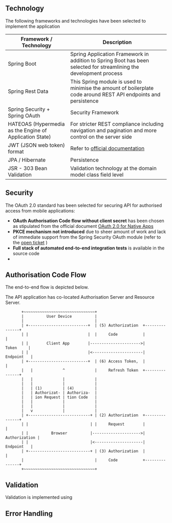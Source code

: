 ## Technology
The following frameworks and technologies have been selected to implement the application

| Framework / Technology | Description |
| ------ | ------ |
| Spring Boot | Spring Application Framework in addition to Spring Boot has been selected for streamlining the development process|
| Spring Rest Data |  This Spring module is used to minimise the amount of boilerplate code around REST API endpoints and persistence  |
| Spring Security + Spring OAuth|  Security Framework |
| HATEOAS (Hypermedia as the Engine of Application State)  |  For stricter REST compliance including navigation and pagination and more control on the server side |
|JWT (JSON web token) format | Refer to [official documentation](https://tools.ietf.org/html/rfc7519) |
|JPA / Hibernate| Persistence |
|JSR - 303 Bean Validation | Validation technology at the domain model class field level |

## Security
The OAuth 2.0 standard has been selected for securing API for authorised access from mobile applications:
* **OAuth Authorisation Code flow without client secret** has been chosen as stipulated from the official document [OAuth 2.0 for Native Apps](https://tools.ietf.org/html/draft-ietf-oauth-native-apps-12)
* **PKCE mechanism not introduced** due to sheer amount of work and lack of immediate support from the Spring Security OAuth module (refer to the [open ticket](https://github.com/spring-projects/spring-security-oauth/pull/675) )
* **Full stack of automated end-to-end integration tests** is available in the source code
* 

## Authorisation Code Flow
The end-to-end flow is depicted below.

The API application has co-located Authorisation Server and Resource Server.

```
       +~~~~~~~~~~~~~~~~~~~~~~~~~~~~~~~+
       |          User Device          |
       |                               |
       | +--------------------------+  | (5) Authorization  +---------------+
       | |                          |  |     Code           |               |
       | |        Client App        |---------------------->|     Token     |
       | |                          |<----------------------|    Endpoint   |
       | +--------------------------+  | (6) Access Token,  |               |
       |   |             ^             |     Refresh Token  +---------------+
       |   |             |             |
       |   |             |             |
       |   | (1)         | (4)         |
       |   | Authorizat- | Authoriza-  |
       |   | ion Request | tion Code   |
       |   |             |             |
       |   |             |             |
       |   v             |             |
       | +---------------------------+ | (2) Authorization  +---------------+
       | |                           | |     Request        |               |
       | |          Browser          |--------------------->| Authorization |
       | |                           |<---------------------|    Endpoint   |
       | +---------------------------+ | (3) Authorization  |               |
       |                               |     Code           +---------------+
       +~~~~~~~~~~~~~~~~~~~~~~~~~~~~~~~+
```

## Validation
Validation is implemented using 

## Error Handling